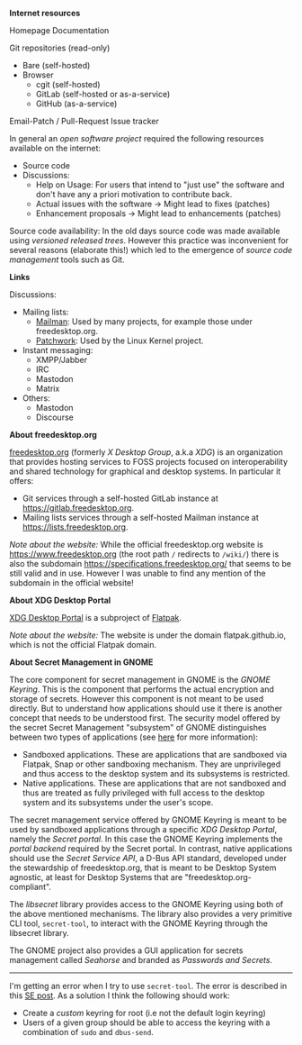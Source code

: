 
**Internet resources**

Homepage
Documentation

Git repositories (read-only)

- Bare (self-hosted)
- Browser
	- cgit (self-hosted)
	- GitLab (self-hosted or as-a-service)
	- GitHub (as-a-service)

Email-Patch / Pull-Request
Issue tracker

In general an _open software project_ required the following resources available on the internet:
- Source code
- Discussions:
	- Help on Usage: For users that intend to "just use" the software and don't have any a priori motivation to contribute back.
	- Actual issues with the software -> Might lead to fixes (patches)
	- Enhancement proposals -> Might lead to enhancements (patches)

Source code availability: In the old days source code was made available using _versioned released trees_. However this practice was inconvenient for several reasons (elaborate this!) which led to the emergence of _source code management_ tools such as Git.

**Links**

Discussions:
- Mailing lists:
	- [Mailman](https://www.gnu.org/software/mailman/index.html): Used by many projects, for example those under freedesktop.org.
	- [Patchwork](http://jk.ozlabs.org/projects/patchwork/): Used by the Linux Kernel project.
- Instant messaging:
	- XMPP/Jabber
	- IRC
	- Mastodon
	- Matrix
- Others:
	- Mastodon
	- Discourse


**About freedesktop.org**

[freedesktop.org](https://www.freedesktop.org) (formerly _X Desktop Group_, a.k.a _XDG_) is an organization that provides hosting services to FOSS projects focused on interoperability and shared technology for graphical and desktop systems. In particular it offers:

- Git services through a self-hosted GitLab instance at https://gitlab.freedesktop.org.
- Mailing lists services through a self-hosted Mailman instance at https://lists.freedesktop.org.

_Note about the website:_ While the official freedesktop.org website is https://www.freedesktop.org (the root path `/` redirects to `/wiki/`) there is also the subdomain https://specifications.freedesktop.org/ that seems to be still valid and in use. However I was unable to find any mention of the subdomain in the official website!

**About XDG Desktop Portal**

[XDG Desktop Portal](https://flatpak.github.io/xdg-desktop-portal/) is a subproject of [Flatpak](https://flatpak.org/).

_Note about the website:_ The website is under the domain flatpak.github.io, which is not the official Flatpak domain.

**About Secret Management in GNOME**

The core component for secret management in GNOME is the _GNOME Keyring_. This is the component that performs the actual encryption and storage of secrets. However this component is not meant to be used directly. But to understand how applications should use it there is another concept that needs to be understood first. The security model offered by the secret Secret Management "subsystem" of GNOME distinguishes between two types of applications (see [here](https://gitlab.gnome.org/GNOME/gnome-keyring/-/issues/5#note_1876550) for more information):

- Sandboxed applications. These are applications that are sandboxed via Flatpak, Snap or other sandboxing mechanism. They are unprivileged and thus access to the desktop system and its subsystems is restricted.
- Native applications. These are applications that are not sandboxed and thus are treated as fully privileged with full access to the desktop system and its subsystems under the user's scope.

The secret management service offered by GNOME Keyring is meant to be used by sandboxed applications through a specific _XDG Desktop Portal_, namely the _Secret portal_. In this case the GNOME Keyring implements the _portal backend_ required by the Secret portal. In contrast, native applications should use the _Secret Service API_, a D-Bus API standard, developed under the stewardship of freedesktop.org, that is meant to be Desktop System agnostic, at least for Desktop Systems that are "freedesktop.org-compliant".

The _libsecret_ library provides access to the GNOME Keyring using both of the above mentioned mechanisms. The library also provides a very primitive CLI tool, `secret-tool`, to interact with the GNOME Keyring through the libsecret library.

The GNOME project also provides a GUI application for secrets management called _Seahorse_ and branded as _Passwords and Secrets_.

---

I'm getting an error when I try to use `secret-tool`. The error is described in this [SE post](https://unix.stackexchange.com/questions/473528/how-do-you-enable-the-secret-tool-command-backed-by-gnome-keyring-libsecret-an). As a solution I think the following should work:

- Create a _custom_ keyring for root (i.e not the default login keyring)
- Users of a given group should be able to access the keyring with a combination of `sudo` and `dbus-send`.